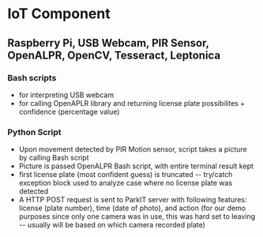 # IoT Component
## Raspberry Pi, USB Webcam, PIR Sensor, OpenALPR, OpenCV, Tesseract, Leptonica
### Bash scripts
  - for interpreting USB webcam
  - for calling OpenAPLR library and returning license plate possibilites + confidence (percentage value)
### Python Script
  - Upon movement detected by PIR Motion sensor, script takes a picture by calling Bash script
  - Picture is passed OpenALPR Bash script, with entire terminal result kept
  - first license plate (most confident guess) is truncated -- try/catch exception block used to analyze case where no license plate was detected
  - A HTTP POST request is sent to ParkIT server with following features: license (plate number), time (date of photo), and action (for our demo purposes since only one camera was in use, this was hard set to leaving -- usually will be based on which camera recorded plate)

